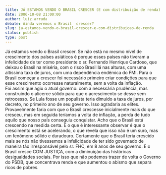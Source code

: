 ```yaml
---
title: JÁ ESTAMOS VENDO O BRASIL CRESCER (E com distribuição de renda)
date: 2006-10-08 21:00:00
author: luiz.arruda
debate: Ainda veremos o Brasil  crescer?
slug: ja-estamos-vendo-o-brasil-crescer-e-com-distribuicao-de-renda
status: publish 
type: post
---
```


Já estamos vendo o Brasil crescer. Se não está no mesmo nível de crescimento dos países asiáticos é porque esses países não tiveram a infelicidade de ter como presidente o sr. Fernando Henrique Cardoso, que deixou o Brasil na miséria, com o risco Brasil lá nas alturas, com uma altíssima taxa de juros, com uma dependência endêmica do FMI. Para o Brasil começar a crescer foi necessário primeiro criar condições para que esse crescimento ocorresse naturalmente, sem a volta da inflação. Foi assim que agiu o atual governo: com a necessária prudência, mas construindo o alicerce sólido para que o acrescimento se desse sem retrocesso. Se Lula fosse um populista teria dimuido a taxa de juros, por decreto, no primeiro ano de seu governo. Isso agradaria as elites. Provavelmente faria com que o Brasil crescesse inicialmente mais do que cresceu, mas em seguida teríamos a volta de inflação, a perda de tudo aquilo que nosso país conseguiu conquistar. Acho que o Brasil está crescendo na medida certa. E o que é interessante observar é que o crescimento está se acelerando, o que revela que isso não é um suro, mas um fenômeno sólido e duradouro. Certamente que o Brasil teria crescido mais se nós não tivessemos a infelicidade de ter sido governado de maneira tão irresponsável pelo sr. FHC, em 8 anos de seu governo. E o Brasil cresce COM JUSTIÇA, com a diminuição das históricas desigualdades sociais. Por isso que não podemos trazer de volta o Governo do PSDB, que concentrava renda e que aumentou o abismo que separa ricos de pobres.
